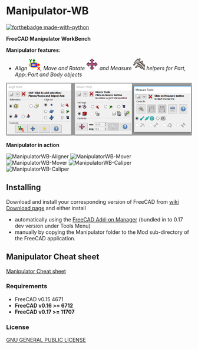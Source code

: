 Manipulator-WB
==============

[![forthebadge made-with-python](http://ForTheBadge.com/images/badges/made-with-python.svg)](https://www.python.org/)

**FreeCAD Manipulator WorkBench**

**Manipulator features:** 

- *Align <img src="Resources/icons/Center-Align.svg" width="32">, Move and Rotate <img src="Resources/icons/Manipulator-icon.svg" width="32"> and Measure <img src="Resources/icons/Caliper.svg" width="32"> helpers for Part, App::Part and Body objects*

![Manipulator Gui](Manipulator.png?raw=true "Manipulator Gui")

**Manipulator in action**

![ManipulatorWB-Aligner](https://www.freecadweb.org/wiki/images/6/60/Manipulator-WB-Aligner.gif)
![ManipulatorWB-Mover](https://www.freecadweb.org/wiki/images/b/b0/Manipulator-WB-Mover.gif)
![ManipulatorWB-Mover](https://www.freecadweb.org/wiki/File:Manipulator-WB-Mover-with-App_Part%26Body.gif)
![ManipulatorWB-Caliper](https://www.freecadweb.org/wiki/images/1/14/Manipulator-WB-Measure-Radius.gif)
![ManipulatorWB-Caliper](https://www.freecadweb.org/wiki/images/f/fe/Manipulator-WB-Measure-Angles.gif)

Installing
----------

Download and install your corresponding version of FreeCAD from [wiki Download page](http://www.freecadweb.org/wiki/Download) and either install

- automatically using the [FreeCAD Add-on Manager](https://github.com/FreeCAD/FreeCAD-addons) (bundled in to 0.17 dev version under Tools Menu)
- manually by copying the Manipulator folder to the Mod sub-directory of the FreeCAD application.

Manipulator Cheat sheet
------------------

[Manipulator Cheat sheet](help/Manipulator-cheat-sheet.pdf)

### Requirements

- FreeCAD v0.15 4671
- **FreeCAD v0.16 >= 6712** 
- **FreeCAD v0.17 >= 11707**


### License

[GNU GENERAL PUBLIC LICENSE](https://www.gnu.org/licenses/gpl.html)
